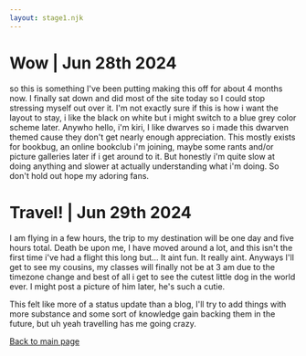 ```yaml
---
layout: stage1.njk
--- 
```

<link rel="stylesheet" href="../styles.css">



# Wow | Jun 28th 2024
so this is something I've been putting making this off for about 4 months now. I finally sat down and did most of the site today so I could stop stressing myself out over it. I'm not exactly sure if this is how i want the layout to stay, i like the black on white but i might switch to a blue grey color scheme later. Anywho hello, i'm kiri, I like dwarves so i made this dwarven themed cause they don't get nearly enough appreciation. This mostly exists for bookbug, an online bookclub i'm joining, maybe some rants and/or picture galleries later if i get around to it. But honestly i'm quite slow at doing anything and slower at actually understanding what i'm doing. So don't hold out hope my adoring fans.


# Travel! | Jun 29th 2024
I am flying in a few hours, the trip to my destination will be one day and five hours total. Death be upon me, I have moved around a lot, and this isn't the first time i've had a flight this long but... It aint fun. It really aint. Anyways I'll get to see my cousins, my classes will finally not be at 3 am due to the timezone change and best of all i get to see the cutest little dog in the world ever. I might post a picture of him later, he's such a cutie.

This felt like more of a status update than a blog, I'll try to add things with more substance and some sort of knowledge gain backing them in the future, but uh yeah travelling has me going crazy.




[Back to main page](../index.html)
